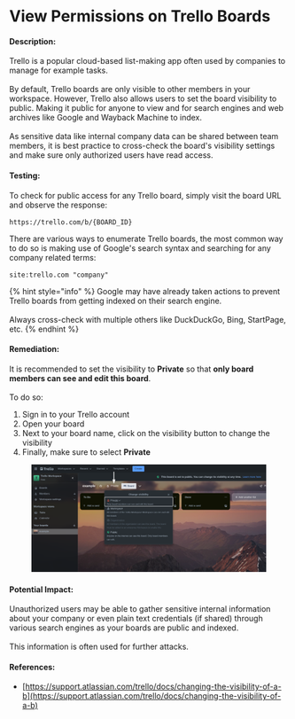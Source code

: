 # View Permissions on Trello Boards

#### Description:

Trello is a popular cloud-based list-making app often used by companies to manage for example tasks.\
\
By default, Trello boards are only visible to other members in your workspace. However, Trello also allows users to set the board visibility to public. Making it public for anyone to view and for search engines and web archives like Google and Wayback Machine to index.\
\
As sensitive data like internal company data can be shared between team members, it is best practice to cross-check the board's visibility settings and make sure only authorized users have read access.

#### Testing:

To check for public access for any Trello board, simply visit the board URL and observe the response:

```
https://trello.com/b/{BOARD_ID}
```

There are various ways to enumerate Trello boards, the most common way to do so is making use of Google's search syntax and searching for any company related terms:

```
site:trello.com "company"
```

{% hint style="info" %}
Google may have already taken actions to prevent Trello boards from getting indexed on their search engine.\
\
Always cross-check with multiple others like DuckDuckGo, Bing, StartPage, etc.
{% endhint %}

#### Remediation:

It is recommended to set the visibility to **Private** so that **only board members can see and edit this board**.\
\
To do so:

1. Sign in to your Trello account
2. Open your board
3. Next to your board name, click on the visibility button to change the visibility
4. Finally, make sure to select **Private**

<figure><img src="../../.gitbook/assets/image (14).png" alt=""><figcaption></figcaption></figure>

#### Potential Impact:

Unauthorized users may be able to gather sensitive internal information about your company or even plain text credentials (if shared) through various search engines as your boards are public and indexed.\
\
This information is often used for further attacks.

#### References:

* [https://support.atlassian.com/trello/docs/changing-the-visibility-of-a-b](https://support.atlassian.com/trello/docs/changing-the-visibility-of-a-b)
